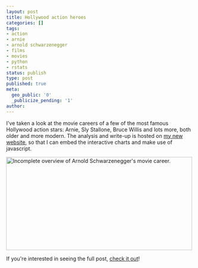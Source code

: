 ```yaml
---
layout: post
title: Hollywood action heroes
categories: []
tags:
- action
- arnie
- arnold schwarzenegger
- films
- movies
- python
- rstats
status: publish
type: post
published: true
meta:
  geo_public: '0'
  _publicize_pending: '1'
author:
---
```

<p>I've taken a look at the movie careers of a few of the most famous Hollywood action stars: Arnie, Sly Stallone, Bruce Willis and lots more, both older and more modern. The analysis and write-up is hosted on <a href="http://blm.io/action" title="blm.io" target="_blank">my new website</a>, so that I can embed the interactive charts and make use of javascript.</p>

<img class="imagewhite" src=" {{ site.url }}/img/arnie.png" alt="Incomplete overview of Arnold Schwarzenegger&#039;s movie career." width="500" height="250" />


<p>If you're interested in seeing the full post, <a href="http://blm.io/action" title="blm.io" target="_blank">check it out</a>!</p>
